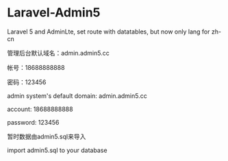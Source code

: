 # Laravel-Admin5
Laravel 5 and AdminLte, set route with datatables, but now only lang for zh-cn


管理后台默认域名：admin.admin5.cc

帐号：18688888888

密码：123456


admin system's default domain: admin.admin5.cc

account: 18688888888

password: 123456


暂时数据由admin5.sql来导入

import admin5.sql to your database
